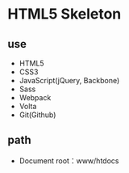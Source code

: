 # HTML5 Skeleton

## use
* HTML5
* CSS3
* JavaScript(jQuery, Backbone)
* Sass
* Webpack
* Volta
* Git(Github)


## path
* Document root：www/htdocs
